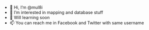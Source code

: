 - 👋 Hi, I’m @mul8i
- 👀 I’m interested in mapping and database stuff
- 🌱 Will learning soon
- 📫 You can reach me in Facebook and Twitter with same username

<!---
mul8i/mul8i is a ✨ special ✨ repository because its `README.md` (this file) appears on your GitHub profile.
You can click the Preview link to take a look at your changes.
--->
